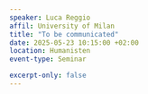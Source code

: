 ```yaml
---
speaker: Luca Reggio
affil: University of Milan
title: "To be communicated"
date: 2025-05-23 10:15:00 +02:00
location: Humanisten
event-type: Seminar

excerpt-only: false
---
```

